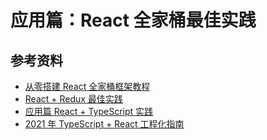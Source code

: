 # 应用篇：React 全家桶最佳实践

## 参考资料

-   [从零搭建 React 全家桶框架教程](https://github.com/brickspert/blog/issues/1)
-   [React + Redux 最佳实践](https://github.com/sorrycc/blog/issues/1)
-   [应用篇 React + TypeScript 实践](https://mp.weixin.qq.com/s/IHDXK2sY48r0_Tyu9vrKMw)
-   [2021 年 TypeScript + React 工程化指南](https://zhuanlan.zhihu.com/p/403970666?utm_source=wechat_session&utm_medium=social&utm_oi=56197411504128)
